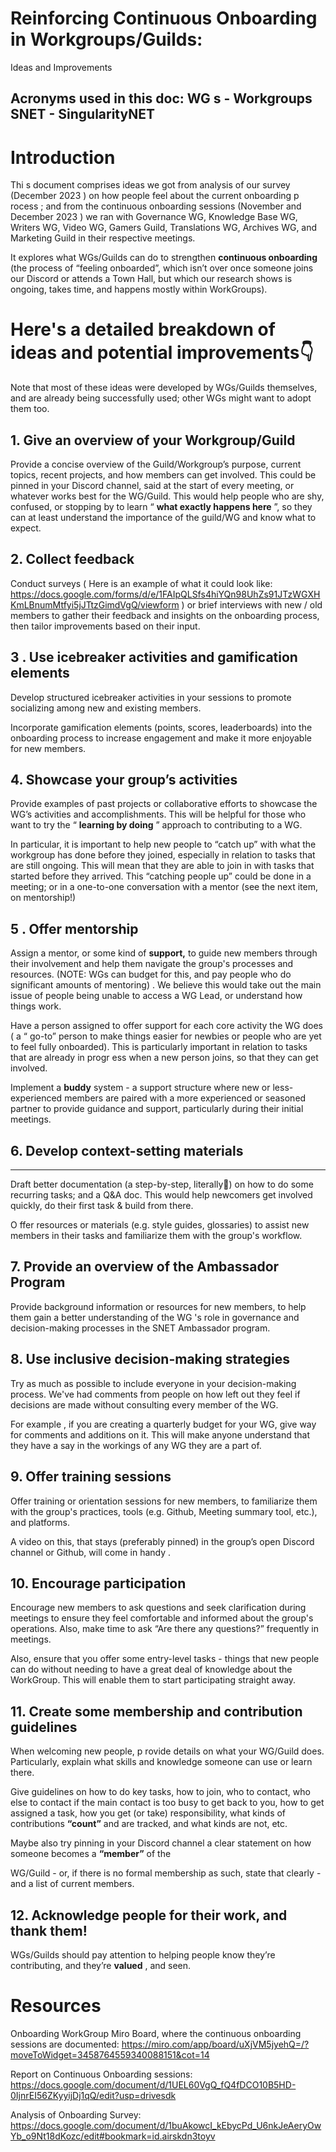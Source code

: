 # Reinforcing Continuous Onboarding in Workgroups/Guilds:

Ideas and Improvements





## Acronyms used in this doc: WG s - Workgroups  SNET - SingularityNET



# Introduction



Thi s document comprises ideas we got from analysis of our survey (December 2023 ) on how people feel about the current onboarding p rocess ; and from the  continuous onboarding sessions (November and December 2023 ) we ran with Governance WG, Knowledge Base WG, Writers WG, Video WG, Gamers Guild, Translations WG, Archives WG, and Marketing Guild in their respective meetings.



It explores what WGs/Guilds can do to strengthen **continuous onboarding** (the process of “feeling onboarded”, which isn’t over once someone joins our Discord or attends a Town Hall, but which our research shows is ongoing, takes time, and happens mostly within WorkGroups).









# Here's a detailed breakdown of ideas and potential improvements👇



Note that most of these ideas were developed by WGs/Guilds themselves, and are already being successfully used; other WGs might want to adopt them too.



## 1. Give an overview of your Workgroup/Guild



Provide a concise overview of the Guild/Workgroup’s purpose, current topics, recent projects, and how members can get involved. This could be pinned in your Discord channel, said at the start of every meeting, or whatever works best for the WG/Guild.  This would help people who are shy, confused, or stopping by to learn “ **what exactly happens here** ”, so they can at least understand the importance of the guild/WG and know what to expect.



## 2. Collect feedback



Conduct surveys ( Here is an example of what it could look like: https://docs.google.com/forms/d/e/1FAIpQLSfs4hiYQn98UhZs91JTzWGXHKmLBnumMtfyi5jJTtzGimdVgQ/viewform ) or brief interviews with new / old members to gather their feedback and insights on the onboarding process, then tailor improvements based on their input.



## 3 . Use icebreaker activities and gamification elements



Develop structured icebreaker activities in your sessions to promote socializing among new and existing members.



Incorporate gamification elements (points, scores, leaderboards) into the onboarding process to increase engagement and make it more enjoyable for new members.



## 4. Showcase your group’s activities



Provide examples of past projects or collaborative efforts to showcase the WG’s activities and accomplishments. This will be helpful for those who want to try the “ **learning by doing** ” approach to contributing to a WG.



In particular, it is important to help new people to “catch up” with what the workgroup has done before they joined, especially in relation to tasks that are still ongoing. This will mean that they are able to join in with tasks that started before they arrived. This “catching people up” could be done in a meeting; or in a one-to-one conversation with a mentor (see the next item, on mentorship!)



## 5 . Offer mentorship



Assign a mentor, or some kind of **support,** to guide new members through their involvement and help them navigate the group's processes and resources. (NOTE: WGs can budget for this, and pay people who do significant amounts of mentoring) .  We believe this would take out the main issue of people being unable to access a WG Lead, or understand how things work.



Have a person assigned to offer support for each core activity the WG does ( a “ go-to” person to make things easier for newbies or people who are yet to feel fully onboarded). This is particularly important in relation to tasks that are already in progr ess when a new person joins, so that they can get involved.



Implement a **buddy** system - a support structure where new or less-experienced members are paired with a more experienced or seasoned partner to provide guidance and support, particularly during their initial meetings.



## 6. Develop context-setting materials

****

Draft better documentation (a step-by-step, literally🫠) on how to do some recurring tasks; and a Q&A doc. This would help newcomers get involved quickly, do their first task & build from there.



O ffer resources or materials (e.g. style guides, glossaries) to assist new members in their tasks and familiarize them with the group's workflow.



## 7. Provide an overview of the Ambassador Program



Provide background information or resources for new members, to help them gain a better understanding of the WG 's role in governance and decision-making processes in the SNET Ambassador program.



## 8. Use inclusive decision-making strategies



Try as much as possible to include everyone in your decision-making process. We've had comments from people on how left out they feel if decisions are made without consulting every member of the WG.



For example , if you are creating a quarterly budget for your WG, give way for comments and additions on it. This will make anyone understand that they have a say in the workings of any WG they are a part of.



## 9. Offer training sessions



Offer training or orientation sessions for new members, to familiarize them with the group's practices, tools (e.g. Github, Meeting summary tool, etc.), and platforms.



A video on this, that stays (preferably pinned) in the group’s open Discord channel or Github, will come in handy .



## 10. Encourage participation



Encourage new members to ask questions and seek clarification during meetings to ensure they feel comfortable and informed about the group's operations. Also, make time to ask “Are there any questions?” frequently in meetings.



Also, ensure that you offer some entry-level tasks - things that new people can do without needing to have a great deal of knowledge about the WorkGroup. This will enable them to start participating straight away.



## 11. Create some membership and contribution guidelines



When welcoming new people, p rovide details on what your WG/Guild does. Particularly, explain what skills and knowledge someone can use or learn there.



Give guidelines on how to do key tasks, how to join, who to contact, who else to contact if the main contact is too busy to get back to you, how to get assigned a task, how you get (or take) responsibility, what kinds of contributions **“count”** and are tracked, and what kinds are not, etc.



Maybe also try pinning in your Discord channel a clear  statement on how someone becomes a **“member”** of the

WG/Guild - or, if there is no formal membership as such, state that clearly - and a list of current members.



## 12. Acknowledge people for their work, and thank them!



WGs/Guilds should pay attention to helping people know they’re contributing, and they’re **valued** , and seen.







# Resources



Onboarding WorkGroup Miro Board, where the continuous onboarding sessions are documented: https://miro.com/app/board/uXjVM5jyehQ=/?moveToWidget=3458764559340088151&cot=14



Report on Continuous Onboarding sessions: https://docs.google.com/document/d/1UEL60VgQ_fQ4fDCO10B5HD-0IjnrEI56ZKyyijDj1qQ/edit?usp=drivesdk



Analysis of Onboarding Survey: https://docs.google.com/document/d/1buAkowcI_kEbycPd_U6nkJeAeryOwYb_o9Nt18dKozc/edit#bookmark=id.airskdn3toyv

